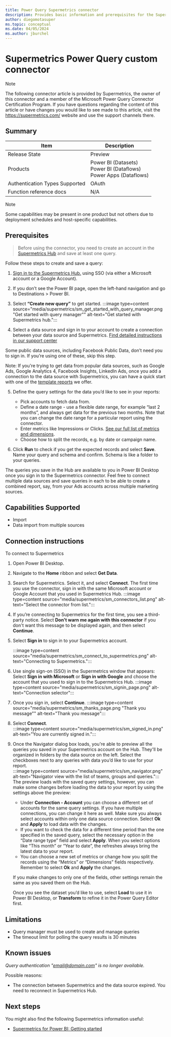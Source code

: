 ```yaml
---
title: Power Query Supermetrics connector
description: Provides basic information and prerequisites for the Supermetrics connector, supported authentication types, outlines limitations and issues.
author: diegomotasuper
ms.topic: conceptual
ms.date: 04/05/2024
ms.author: jburchel
---
```


# Supermetrics Power Query custom connector

>[!Note]
>The following connector article is provided by Supermetrics, the owner of this connector and a member of the Microsoft Power Query Connector Certification Program. If you have questions regarding the content of this article or have changes you would like to see made to this article, visit the https://supermetrics.com/ website and use the support channels there.

## Summary
| Item | Description                                                                       |
| ---- |-----------------------------------------------------------------------------------|
| Release State | Preview                                                                     |
| Products | Power BI (Datasets)<br/>Power BI (Dataflows)<br/> Power Apps (Dataflows) |
| Authentication Types Supported | OAuth                                  |
| Function reference docs | N/A |

>[!Note]
>Some capabilities may be present in one product but not others due to deployment schedules and host-specific capabilities.


## Prerequisites
>Before using the connector, you need to create an account in the [Supermetrics Hub](https://hub.supermetrics.com)  and save at least one query.

Follow these steps to create and save a query:

1. [Sign in to the Supermetrics Hub.](https://hub.supermetrics.com/) using SSO (via either a Microsoft account or a Google Account).

2. If you don’t see the Power BI page, open the left-hand navigation and go to Destinations > Power BI.

3. Select **“Create new query”** to get started.
   :::image type=content source="media/supermetrics/sm_get_started_with_query_manager.png "Get started with query manager"" alt-text="Get started with Supermetrics hub.":::

4. Select a data source and sign in to your account to create a connection between your data source and Supermetrics. [Find detailed instructions in our support center](https://supermetrics.com/docs/product-power-bi-getting-started/)

Some public data sources, including Facebook Public Data, don’t need you to sign in. If you’re using one of these, skip this step.

Note: If you're trying to get data from popular data sources, such as Google Ads, Google Analytics 4, Facebook Insights, LinkedIn Ads, once you add a connection to the data source with Supermetrics, you can have a quick start with one of the [template reports](https://supermetrics.com/template-gallery?page=1&search=&destination=567736) we offer.


5. Define the query settings for the data you’d like to see in your reports:
    - Pick accounts to fetch data from.
    - Define a date range - use a flexible date range, for example “last 2 months”, and always get data for the previous two months. Note that you can change the date range for a particular report using the connector.
    - Enter metrics like Impressions or Clicks. [See our full list of metrics and dimensions](https://supermetrics.com/docs/).
    - Choose how to split the records, e.g. by date or campaign name.

6. Click **Run** to check if you get the expected records and select **Save**. Name your query and schema and confirm. Schema is like a folder to your queries.

The queries you save in the Hub are available to you in Power BI Desktop once you sign in to the Supermetrics connector. Feel free to connect multiple data sources and save queries in each to be able to create a combined report, say, from your Ads accounts across multiple marketing sources.



## Capabilities Supported
* Import 
* Data import from multiple sources

## Connection instructions
To connect to Supermetrics
1. Open Power BI Desktop.

2. Navigate to the **Home** ribbon and select **Get Data**.

3. Search for Supermetrics. Select it, and select **Connect**.  The first time you use the connector, sign in with the same Microsoft account or Google Account that you used in Supermetrics Hub.
   :::image type=content source="media/supermetrics/sm_connectors_list.png" alt-text="Select the connector from list.":::

4. If you’re connecting to Supermetrics for the first time, you see a third-party notice. Select **Don't warn me again with this connector** if you don't want this message to be displayed again, and then select **Continue**.

5. Select **Sign in** to sign in to your Supermetrics account.  

   :::image type=content source="media/supermetrics/sm_connect_to_supermetrics.png" alt-text="Connecting to Supermetrics.":::

6. Use single sign-on (SSO) in the Supermetrics window that appears: Select **Sign in with Microsoft** or **Sign in with Google** and choose the account that you used to sign in to the Supermetrics Hub.
   :::image type=content source="media/supermetrics/sm_signin_page.png" alt-text="Connection selector":::

7. Once you sign in, select **Continue**.
   :::image type=content source="media/supermetrics/sm_thanks_page.png "Thank you message"" alt-text="Thank you message":::

8. Select **Connect**.  
   :::image type=content source="media/supermetrics/sm_signed_in.png" alt-text="You are currently signed in.":::

9. Once the Navigator dialog box loads, you're able to preview all the queries you saved in your Supermetrics account on the Hub. They'll be organized in folders by the data source on the left. Select the checkboxes next to any queries with data you’d like to use for your report.  
   :::image type=content source="media/supermetrics/sm_navigator.png" alt-text="Navigator view with the list of teams, groups and queries.":::  
   The preview loads with the saved query settings, however, you can make some changes before loading the data to your report by using the settings above the preview:
   - Under **Connection - Account** you can choose a different set of accounts for the same query settings. If you have multiple connections, you can change it here as well.  Make sure you always select accounts within only one data source connection. Select **Ok** and **Apply** to load data with the changes.
   - If you want to check the data for a different time period than the one specified in the saved query, select the necessary option in the “Date range type” field and select **Apply**. When you select options like “This month” or “Year to date”, the refreshes always bring the latest data to your report.
   - You can choose a new set of metrics or change how you split the records using the “Metrics” or “Dimensions” fields respectively. Remember to select **Ok** and **Apply** the changes.

    If you make changes to only one of the fields, other settings remain the same as you saved them on the Hub.

    Once you see the dataset you’d like to use, select **Load** to use it in Power BI Desktop, or **Transform** to refine it in the Power Query Editor first.

## Limitations
- Query manager must be used to create and manage queries
- The timeout limit for polling the query results is 30 minutes

## Known issues

*Query authentication "email@domain.com" is no longer available.*

Possible reasons:
- The connection between Supermetrics and the data source expired. You need to reconnect in Supermetrics Hub.

## Next steps

You might also find the following Supermetrics information useful:

* [Supermetrics for Power BI: Getting started](https://supermetrics.com/docs/product-power-bi-getting-started/)
